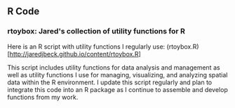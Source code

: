 ## R Code

### rtoybox: Jared's collection of utility functions for R

Here is an R script with utility functions I regularly use: (rtoybox.R)[http://jaredjbeck.github.io/content/rtoybox.R]

This script includes utility functions for data analysis and management as well as utility functions I use for managing, visualizing, and analyzing spatial data within the R environment. I update this script regularly and plan to integrate this code into an R package as I continue to assemble and develop functions from my work.
